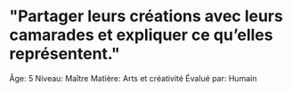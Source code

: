 # "Partager leurs créations avec leurs camarades et expliquer ce qu’elles représentent."

Âge: 5
Niveau: Maître
Matière: Arts et créativité
Évalué par: Humain
